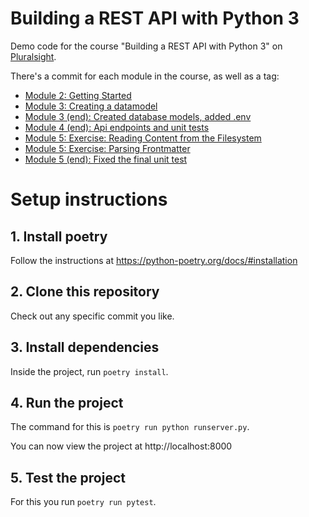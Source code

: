 # Building a REST API with Python 3
Demo code for the   course "Building a REST API with Python 3" on [Pluralsight](https://www.pluralsight.com).

There's a commit for each module in the course, as well as a tag:


- [Module 2: Getting Started](https://github.com/codesensei-courses/python_3_rest_api/releases/tag/project-start)
- [Module 3: Creating a datamodel](https://github.com/codesensei-courses/python_3_rest_api/releases/tag/datamodel-start)
- [Module 3 (end): Created database models, added .env](https://github.com/codesensei-courses/python_3_rest_api/releases/tag/datamodel-end)
- [Module 4 (end): Api endpoints and unit tests](https://github.com/codesensei-courses/python_3_rest_api/releases/tag/api-end)
- [Module 5: Exercise: Reading Content from the Filesystem](https://github.com/codesensei-courses/python_3_rest_api/releases/tag/files-start)
- [Module 5: Exercise: Parsing Frontmatter](https://github.com/codesensei-courses/python_3_rest_api/releases/tag/files-parse)
- [Module 5 (end): Fixed the final unit test](https://github.com/codesensei-courses/python_3_rest_api/releases/tag/course-end)


# Setup instructions

## 1. Install poetry

Follow the instructions at https://python-poetry.org/docs/#installation

## 2. Clone this repository

Check out any specific commit you like.

## 3. Install dependencies

Inside the project, run `poetry install`.

## 4. Run the project

The command for this is `poetry run python runserver.py`.

You can now view the project at http://localhost:8000

## 5. Test the project

For this you run `poetry run pytest`.
